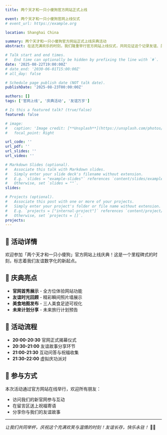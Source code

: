 ```yaml
---
title: 两个天才和一只小傻狗官方网站正式上线

event: 两个天才和一只小傻狗官网上线仪式
# event_url: https://example.org

location: Shanghai China

summary: 两个天才和一只小傻狗官方网站正式上线庆典活动
abstract: 在这充满欢乐的时刻，我们隆重举行官方网站上线仪式，共同见证这个记录友谊、美食与旅行美好时光的数字家园的诞生。

# Talk start and end times.
#   End time can optionally be hidden by prefixing the line with `#`.
date: '2025-08-22T19:00:00Z'
# date_end: '2030-06-01T15:00:00Z'
# all_day: false

# Schedule page publish date (NOT talk date).
publishDate: '2025-08-23T00:00:00Z'

authors: []
tags: ['官网上线', '庆典活动', '友谊万岁']

# Is this a featured talk? (true/false)
featured: false

# image:
#   caption: 'Image credit: [**Unsplash**](https://unsplash.com/photos/bzdhc5b3Bxs)'
#   focal_point: Right

url_code: ''
url_pdf: ''
url_slides: ''
url_video: ''

# Markdown Slides (optional).
#   Associate this talk with Markdown slides.
#   Simply enter your slide deck's filename without extension.
#   E.g. `slides = "example-slides"` references `content/slides/example-slides.md`.
#   Otherwise, set `slides = ""`.
slides:

# Projects (optional).
#   Associate this post with one or more of your projects.
#   Simply enter your project's folder or file name without extension.
#   E.g. `projects = ["internal-project"]` references `content/project/deep-learning/index.md`.
#   Otherwise, set `projects = []`.
projects:
---
```


## 🎉 活动详情

欢迎参加「两个天才和一只小傻狗」官方网站上线庆典！这是一个里程碑式的时刻，标志着我们友谊数字化的新起点。

## 🌟 庆典亮点

- **官网首秀展示** - 全方位体验网站功能
- **友谊时光回顾** - 精彩瞬间照片墙展示
- **美食地图发布** - 三人美食足迹可视化
- **未来计划分享** -  未来旅行计划预告

## 📅 活动流程

- **20:00-20:30** 官网正式揭幕仪式
- **20:30-21:00** 友谊故事分享环节
- **21:00-21:30** 互动问答与祝福收集
- **21:30-22:00** 虚拟庆功派对

## 💫 参与方式

本次活动通过官方网站在线举行，欢迎所有朋友：
- 访问我们的新官网参与互动
- 在留言区送上祝福寄语
- 分享你与我们的友谊故事

---

*让我们共同举杯，庆祝这个充满欢笑与温情的时刻！友谊长存，快乐永驻！* 🥂✨